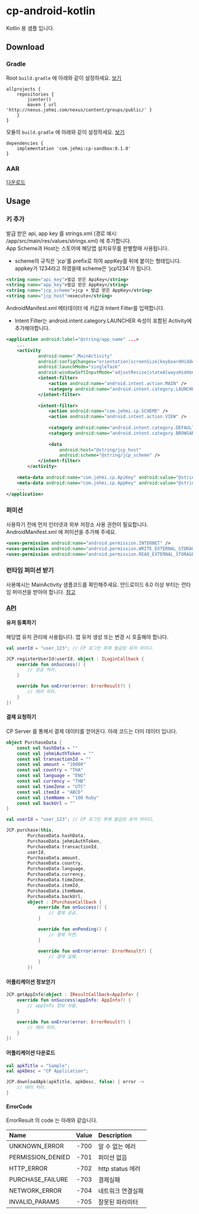# cp-android-kotlin
Kotlin 용 샘플 입니다.

## Download

### Gradle

Root `build.gradle` 에 아래와 같이 설정하세요. [보기](./build.gradle)

```
allprojects {
    repositories {
        jcenter()
        maven { url 'http://nexus.jehmi.com/nexus/content/groups/public/' }
    }
}
```

모듈의 `build.gradle` 에 아래와 같이 설정하세요. [보기](app/build.gradle)

```
dependencies {
    implementation 'com.jehmi:cp-sandbox:0.1.0'
}
```

### AAR
[다운로드](../../archive)



## Usage

### 키 추가
발급 받은 api, app key 를  strings.xml (경로 예시: /app/src/main/res/values/strings.xml) 에 추가합니다.</br>
App Scheme과 Host는 스토어에 해당앱 설치유무를 판별할때 사용됩니다.
* scheme의 규칙은 'jcp'를 prefix로 하여 appKey를 뒤에 붙이는 형태입니다. appkey가 1234라고 하였을때 scheme은 'jcp1234'가 됩니다.
```xml
<string name="api_key">발급 받은 ApiKey</string>
<string name="app_key">발급 받은 AppKey</string>
<string name="jcp_scheme">jcp + 발급 받은 AppKey</string>
<string name="jcp_host">execute</string>
```

AndroidManifest.xml 메타데이터 에 키값과 Intent Filter를 입력합니다.
* Intent Filter는 android.intent.category.LAUNCHER 속성이 포함된 Activity에 추가해야합니다.
```xml
<application android:label="@string/app_name" ...>
    ...
    <activity
            android:name=".MainActivity"
            android:configChanges="orientation|screenSize|keyboardHidden"
            android:launchMode="singleTask"
            android:windowSoftInputMode="adjustResize|stateAlwaysHidden">
            <intent-filter>
                <action android:name="android.intent.action.MAIN" />
                <category android:name="android.intent.category.LAUNCHER" />
            </intent-filter>
 
            <intent-filter>
                <action android:name="com.jehmi.cp.SCHEME" />
                <action android:name="android.intent.action.VIEW" />
 
                <category android:name="android.intent.category.DEFAULT" />
                <category android:name="android.intent.category.BROWSABLE" />
 
                <data
                    android:host="@string/jcp_host"
                    android:scheme="@string/jcp_scheme" />
            </intent-filter>
        </activity>
 
    <meta-data android:name="com.jehmi.cp.ApiKey" android:value="@string/api_key"/>
    <meta-data android:name="com.jehmi.cp.AppKey" android:value="@string/app_key"/>
    ...
</application>
```

### 퍼미션

사용하기 전에 먼저 인터넷과 외부 저장소 사용 권한이 필요합니다.
AndroidManifest.xml 에 퍼미션을 추가해 주세요.

```xml
<uses-permission android:name="android.permission.INTERNET" />
<uses-permission android:name="android.permission.WRITE_EXTERNAL_STORAGE" />
<uses-permission android:name="android.permission.READ_EXTERNAL_STORAGE" />
```

### 런타임 퍼미션 받기

사용예시는 MainActivity 샘플코드를 확인해주세요.
안드로이드 6.0 이상 부터는 런타임 퍼미션을 받아야 합니다. [참고](https://developer.android.com/training/permissions/requesting.html)


### [API](../../README.md)

#### 유저 등록하기

해당앱 유저 관리에 사용됩니다. 앱 유저 생성 또는 변경 시 호출해야 합니다.

```kotlin
val userId = "user_123"; // CP 로그인 후에 발급된 유저 아이디.

JCP.registerUserId(userId, object : ILoginCallback {
    override fun onSuccess() {
        // 성공 처리.
    }

    override fun onError(error: ErrorResult?) {
        // 에러 처리.
    }
})
```

#### 결제 요청하기

CP Server 를 통해서 결제 데이터를 얻어온다. 아래 코드는 더미 데이터 입니다.

```kotlin
object PurchaseData {
    const val hashData = ""
    const val jehmiAuthToken = ""
    const val transactionId = ""
    const val amount = "10000"
    const val country = "THA"
    const val language = "ENG"
    const val currency = "THB"
    const val timeZone = "UTC"
    const val itemId = "ABCD"
    const val itemName = "100 Ruby"
    const val backUrl = ""
}
```

```kotlin
val userId = "user_123"; // CP 로그인 후에 발급된 유저 아이디.

JCP.purchase(this,
        PurchaseData.hashData,
        PurchaseData.jehmiAuthToken,
        PurchaseData.transactionId,
        userId,
        PurchaseData.amount,
        PurchaseData.country,
        PurchaseData.language,
        PurchaseData.currency,
        PurchaseData.timeZone,
        PurchaseData.itemId,
        PurchaseData.itemName,
        PurchaseData.backUrl,
        object : IPurchaseCallback {
            override fun onSuccess() {
                // 결제 성공.
            }

            override fun onPending() {
                // 결제 지연.
            }

            override fun onError(error: ErrorResult?) {
                // 결제 실패.
            }
        })      
```

#### 어플리케이션 정보얻기


```kotlin
JCP.getAppInfo(object : IResultCallback<AppInfo> {
    override fun onSuccess(appInfo: AppInfo?) {
        // appInfo 정보 사용.
    }

    override fun onError(error: ErrorResult?) {
        // 에러 처리.
    }
})
```

#### 어플리케이션 다운로드

```kotlin
val apkTitle = "Sample";
val apkDesc = "CP Application";

JCP.downloadApk(apkTitle, apkDesc, false) { error -> 
    // 에러 처리.
}
```


#### ErrorCode
ErrorResult 의 code 는 아래와 같습니다.

| Name              | Value | Description     |
| :---------------- |:-----:| :-------------- |
| UNKNOWN_ERROR     | -700  | 알 수 없는 에러    |
| PERMISSION_DENIED | -701  | 퍼미션 없음        |
| HTTP_ERROR        | -702  | http status 에러 |
| PURCHASE_FAILURE  | -703  | 결제실패          |
| NETWORK_ERROR     | -704  | 네트워크 연결실패   |
| INVALID_PARAMS    | -705  | 잘못된 파라미터     |
